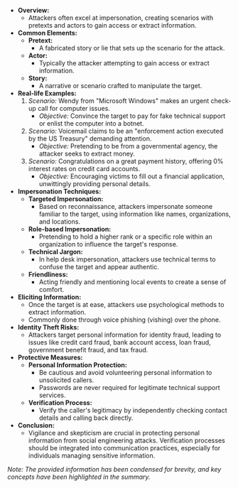 - **Overview:**
	- Attackers often excel at impersonation, creating scenarios with pretexts and actors to gain access or extract information.
- **Common Elements:**
	- **Pretext:**
		- A fabricated story or lie that sets up the scenario for the attack.
	- **Actor:**
		- Typically the attacker attempting to gain access or extract information.
	- **Story:**
		- A narrative or scenario crafted to manipulate the target.
- **Real-life Examples:**
	1. *Scenario:* Wendy from "Microsoft Windows" makes an urgent check-up call for computer issues.
		- *Objective:* Convince the target to pay for fake technical support or enlist the computer into a botnet.
	2. *Scenario:* Voicemail claims to be an "enforcement action executed by the US Treasury" demanding attention.
		- *Objective:* Pretending to be from a governmental agency, the attacker seeks to extract money.
	3. *Scenario:* Congratulations on a great payment history, offering 0% interest rates on credit card accounts.
		- *Objective:* Encouraging victims to fill out a financial application, unwittingly providing personal details.
- **Impersonation Techniques:**
	- **Targeted Impersonation:**
		- Based on reconnaissance, attackers impersonate someone familiar to the target, using information like names, organizations, and locations.
	- **Role-based Impersonation:**
		- Pretending to hold a higher rank or a specific role within an organization to influence the target's response.
	- **Technical Jargon:**
		- In help desk impersonation, attackers use technical terms to confuse the target and appear authentic.
	- **Friendliness:**
		- Acting friendly and mentioning local events to create a sense of comfort.
- **Eliciting Information:**
	- Once the target is at ease, attackers use psychological methods to extract information.
	- Commonly done through voice phishing (vishing) over the phone.
- **Identity Theft Risks:**
	- Attackers target personal information for identity fraud, leading to issues like credit card fraud, bank account access, loan fraud, government benefit fraud, and tax fraud.
- **Protective Measures:**
	- **Personal Information Protection:**
		- Be cautious and avoid volunteering personal information to unsolicited callers.
		- Passwords are never required for legitimate technical support services.
	- **Verification Process:**
		- Verify the caller's legitimacy by independently checking contact details and calling back directly.
- **Conclusion:**
	- Vigilance and skepticism are crucial in protecting personal information from social engineering attacks. Verification processes should be integrated into communication practices, especially for individuals managing sensitive information.

*Note: The provided information has been condensed for brevity, and key concepts have been highlighted in the summary.*
